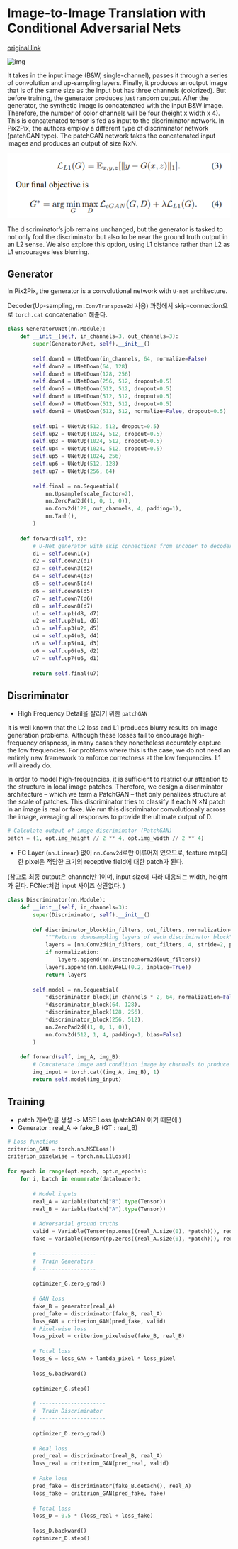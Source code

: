 # Image-to-Image Translation with Conditional Adversarial Nets

[original link](https://phillipi.github.io/pix2pix/)

![img](https://miro.medium.com/max/875/1*60EbkAOFZDMEPYX6FnmrkQ.jpeg)

It takes in the input image (B&W, single-channel), passes it through a series of convolution and up-sampling layers. Finally, it produces an output image that is of the same size as the input but has three channels (colorized). But before training, the generator produces just random output.
After the generator, the synthetic image is concatenated with the input B&W image. Therefore, the number of color channels will be four (height x width x 4). This is concatenated tensor is fed as input to the discriminator network. In Pix2Pix, the authors employ a different type of discriminator network (patchGAN type). The patchGAN network takes the concatenated input images and produces an output of size NxN.

![img](pix2pix_loss.png)

The discriminator’s job remains unchanged, but the generator is tasked to not only fool the discriminator but also to be near the ground truth output in an L2 sense. We also explore this option, using L1 distance rather than L2 as L1 encourages less blurring.

## Generator

In Pix2Pix, the generator is a convolutional network with `U-net` architecture.

Decoder(Up-sampling, `nn.ConvTranspose2d` 사용) 과정에서 skip-connection으로 `torch.cat` concatenation 해준다.

```python
class GeneratorUNet(nn.Module):
    def __init__(self, in_channels=3, out_channels=3):
        super(GeneratorUNet, self).__init__()

        self.down1 = UNetDown(in_channels, 64, normalize=False)
        self.down2 = UNetDown(64, 128)
        self.down3 = UNetDown(128, 256)
        self.down4 = UNetDown(256, 512, dropout=0.5)
        self.down5 = UNetDown(512, 512, dropout=0.5)
        self.down6 = UNetDown(512, 512, dropout=0.5)
        self.down7 = UNetDown(512, 512, dropout=0.5)
        self.down8 = UNetDown(512, 512, normalize=False, dropout=0.5)

        self.up1 = UNetUp(512, 512, dropout=0.5)
        self.up2 = UNetUp(1024, 512, dropout=0.5)
        self.up3 = UNetUp(1024, 512, dropout=0.5)
        self.up4 = UNetUp(1024, 512, dropout=0.5)
        self.up5 = UNetUp(1024, 256)
        self.up6 = UNetUp(512, 128)
        self.up7 = UNetUp(256, 64)

        self.final = nn.Sequential(
            nn.Upsample(scale_factor=2),
            nn.ZeroPad2d((1, 0, 1, 0)),
            nn.Conv2d(128, out_channels, 4, padding=1),
            nn.Tanh(),
        )

    def forward(self, x):
        # U-Net generator with skip connections from encoder to decoder
        d1 = self.down1(x)
        d2 = self.down2(d1)
        d3 = self.down3(d2)
        d4 = self.down4(d3)
        d5 = self.down5(d4)
        d6 = self.down6(d5)
        d7 = self.down7(d6)
        d8 = self.down8(d7)
        u1 = self.up1(d8, d7)
        u2 = self.up2(u1, d6)
        u3 = self.up3(u2, d5)
        u4 = self.up4(u3, d4)
        u5 = self.up5(u4, d3)
        u6 = self.up6(u5, d2)
        u7 = self.up7(u6, d1)

        return self.final(u7)
```

## Discriminator

- High Frequency Detail을 살리기 위한 `patchGAN`

It is well known that the L2 loss and L1 produces blurry results on image generation problems.  Although these losses fail to encourage high-
frequency crispness, in many cases they nonetheless accurately capture the low frequencies. For problems where this is the case, we do not need an entirely new framework to enforce correctness at the low frequencies. L1 will already do.

In order to model high-frequencies, it is sufficient to restrict our attention to the structure in local image patches. Therefore, we design a discriminator architecture – which we term a PatchGAN – that only penalizes structure at the scale of patches. This discriminator tries to classify if each N ×N patch in an image is real or fake. We run this discriminator convolutionally across the image, averaging all responses to provide the ultimate output of D.

```python
# Calculate output of image discriminator (PatchGAN)
patch = (1, opt.img_height // 2 ** 4, opt.img_width // 2 ** 4)
```

- FC Layer (`nn.Linear`) 없이 `nn.Conv2d`로만 이루어져 있으므로, feature map의 한 pixel은 적당한 크기의 receptive field에 대한 patch가 된다.

(참고로 최종 output은 channel만 1이며, input size에 따라 대응되는 width, height가 된다. FCNet처럼 input 사이즈 상관없다. ) 

```python
class Discriminator(nn.Module):
    def __init__(self, in_channels=3):
        super(Discriminator, self).__init__()

        def discriminator_block(in_filters, out_filters, normalization=True):
            """Returns downsampling layers of each discriminator block"""
            layers = [nn.Conv2d(in_filters, out_filters, 4, stride=2, padding=1)]
            if normalization:
                layers.append(nn.InstanceNorm2d(out_filters))
            layers.append(nn.LeakyReLU(0.2, inplace=True))
            return layers

        self.model = nn.Sequential(
            *discriminator_block(in_channels * 2, 64, normalization=False),
            *discriminator_block(64, 128),
            *discriminator_block(128, 256),
            *discriminator_block(256, 512),
            nn.ZeroPad2d((1, 0, 1, 0)),
            nn.Conv2d(512, 1, 4, padding=1, bias=False)
        )

    def forward(self, img_A, img_B):
        # Concatenate image and condition image by channels to produce input
        img_input = torch.cat((img_A, img_B), 1)
        return self.model(img_input)
```


## Training

- patch 개수만큼 생성 -> MSE Loss (patchGAN 이기 때문에.)
- Generator : real_A -> fake_B (GT : real_B)

```python
# Loss functions
criterion_GAN = torch.nn.MSELoss()
criterion_pixelwise = torch.nn.L1Loss()

for epoch in range(opt.epoch, opt.n_epochs):
    for i, batch in enumerate(dataloader):

        # Model inputs
        real_A = Variable(batch["B"].type(Tensor))
        real_B = Variable(batch["A"].type(Tensor))

        # Adversarial ground truths
        valid = Variable(Tensor(np.ones((real_A.size(0), *patch))), requires_grad=False)
        fake = Variable(Tensor(np.zeros((real_A.size(0), *patch))), requires_grad=False)

        # ------------------
        #  Train Generators
        # ------------------

        optimizer_G.zero_grad()

        # GAN loss
        fake_B = generator(real_A)
        pred_fake = discriminator(fake_B, real_A)
        loss_GAN = criterion_GAN(pred_fake, valid)
        # Pixel-wise loss
        loss_pixel = criterion_pixelwise(fake_B, real_B)

        # Total loss
        loss_G = loss_GAN + lambda_pixel * loss_pixel

        loss_G.backward()

        optimizer_G.step()

        # ---------------------
        #  Train Discriminator
        # ---------------------

        optimizer_D.zero_grad()

        # Real loss
        pred_real = discriminator(real_B, real_A)
        loss_real = criterion_GAN(pred_real, valid)

        # Fake loss
        pred_fake = discriminator(fake_B.detach(), real_A)
        loss_fake = criterion_GAN(pred_fake, fake)

        # Total loss
        loss_D = 0.5 * (loss_real + loss_fake)

        loss_D.backward()
        optimizer_D.step()
```
